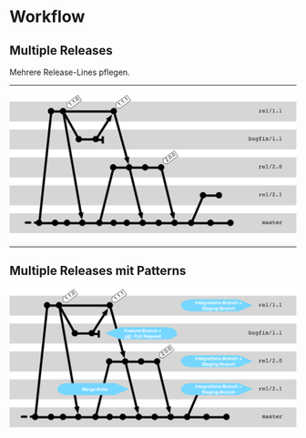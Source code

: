 # Workflow

## Multiple Releases

Mehrere Release-Lines pflegen.

---

![Multiple](abb-release-produkte.png)

---

Multiple Releases mit Patterns
------------------------------

![Multiple](abb-release-produkte-patterns.png)



